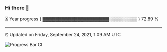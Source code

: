 ### Hi there 👋

⏳ Year progress { ▓▓▓▓▓▓▓▓▓▓▓▓▓▓▓▓▓▓▓▓▓░░░░░░░░░ } 72.89 %

---

⏰ Updated on Friday, September 24, 2021, 1:09 AM UTC

![Progress Bar CI](https://github.com/arthurbuhl/arthurbuhl/workflows/Progress%20Bar%20CI/badge.svg)
